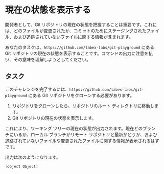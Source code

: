 # 現在の状態を表示する

開発者として、Git リポジトリの現在の状態を把握することは重要です。これには、どのファイルが変更されたか、コミットのためにステージングされたファイル、および追跡されていないファイルに関する情報が含まれます。

あなたのタスクは、`https://github.com/labex-labs/git-playground` にある Git リポジトリの現在の状態を表示することです。コマンドの出力に注意を払い、その意味を理解しようとしてください。

## タスク

このチャレンジを完了するには、`https://github.com/labex-labs/git-playground` にある Git リポジトリをクローンする必要があります。

1. リポジトリをクローンしたら、リポジトリのルート ディレクトリに移動します。
2. Git リポジトリの現在の状態を表示します。

これにより、ワーキング ツリーの現在の状態が出力されます。現在どのブランチにいるか、ローカル ブランチがリモート リポジトリと最新かどうか、および追跡されていないファイルや変更されたファイルに関する情報が表示されるはずです。

出力は次のようになります。

```shell
[object Object]
```

